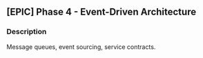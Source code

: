 ## [EPIC] Phase 4 - Event-Driven Architecture

### Description
Message queues, event sourcing, service contracts.
